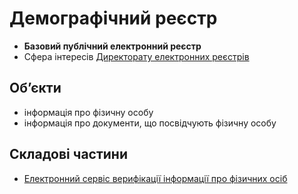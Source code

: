 # Демографічний реєстр
- **Базовий публічний електронний реєстр**
- Сфера інтересів [Директорату електронних реєстрів](/README.md)

## Обʼєкти
- інформація про фізичну особу
- інформація про документи, що посвідчують фізичну особу

## Складові частини
- [Електронний сервіс верифікації інформації про фізичних осіб](verification_service/readme.md)